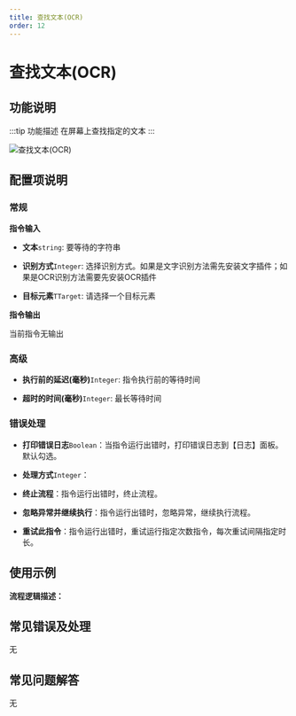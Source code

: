 ```yaml
---
title: 查找文本(OCR)
order: 12
---
```


# 查找文本(OCR)

## 功能说明

:::tip 功能描述
在屏幕上查找指定的文本
:::

![查找文本(OCR)](../../assets/查找文本(OCR)_command.png)

## 配置项说明

### 常规

**指令输入**

- **文本**`string`: 要等待的字符串

- **识别方式**`Integer`: 选择识别方式。如果是文字识别方法需先安装文字插件；如果是OCR识别方法需要先安装OCR插件

- **目标元素**`TTarget`: 请选择一个目标元素


**指令输出**

当前指令无输出

### 高级

- **执行前的延迟(毫秒)**`Integer`: 指令执行前的等待时间

- **超时的时间(毫秒)**`Integer`: 最长等待时间

### 错误处理

- **打印错误日志**`Boolean`：当指令运行出错时，打印错误日志到【日志】面板。默认勾选。

- **处理方式**`Integer`：

 - **终止流程**：指令运行出错时，终止流程。

 - **忽略异常并继续执行**：指令运行出错时，忽略异常，继续执行流程。

 - **重试此指令**：指令运行出错时，重试运行指定次数指令，每次重试间隔指定时长。

## 使用示例

**流程逻辑描述：** 

## 常见错误及处理

无

## 常见问题解答

无

